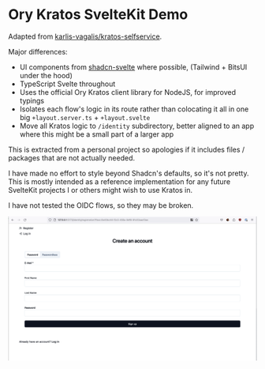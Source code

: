 # Ory Kratos SvelteKit Demo

Adapted from [karlis-vagalis/kratos-selfservice](https://github.com/karlis-vagalis/kratos-selfservice).

Major differences:

- UI components from [shadcn-svelte](https://shadcn-svelte.com/) where possible, (Tailwind + BitsUI under the hood)
- TypeScript Svelte throughout
- Uses the official Ory Kratos client library for NodeJS, for improved typings
- Isolates each flow's logic in its route rather than colocating it all in one big `+layout.server.ts` + `+layout.svelte`
- Move all Kratos logic to `/identity` subdirectory, better aligned to an app where this might be a small part of a larger app

This is extracted from a personal project so apologies if it includes files / packages that are not actually needed.

I have made no effort to style beyond Shadcn's defaults, so it's not pretty. This is mostly intended as a reference
implementation for any future SvelteKit projects I or others might wish to use Kratos in.

I have not tested the OIDC flows, so they may be broken.

![Register Page](./docs/register.png)
